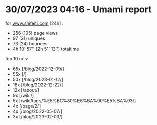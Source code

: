 # 30/07/2023 04:16 - Umami report
for www.shifeiti.com [24h] :

 - 256 (105) page views
 - 97 (31) uniques
 - 73 (24) bounces
 - 4h 10' 57'' (2h 51' 13'') totaltime


top 10 urls:
 - 65x [/blog/2022-12-09/]
 - 55x [/]
 - 50x [/blog/2023-01-12/]
 - 18x [/blog/2022-12-22/]
 - 12x [/about/]
 - 9x [/wiki/]
 - 5x [/wiki/tags/%E5%BC%80%E6%BA%90%E5%BA%93/]
 - 4x [/page/2/]
 - 4x [/blog/2022-05-07/]
 - 3x [/blog/2023-02-03/]


